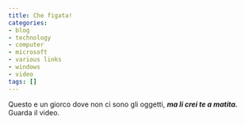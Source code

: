 ```yaml
---
title: Che figata!
categories:
- blog
- technology
- computer
- microsoft
- various links
- windows
- video
tags: []
---
```

Questo e un giorco dove non ci sono gli oggetti, **_ma li crei te a matita._**
Guarda il video.


